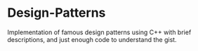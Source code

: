 # Design-Patterns
Implementation of famous design patterns using C++ with brief descriptions, and just enough code to understand the gist.
